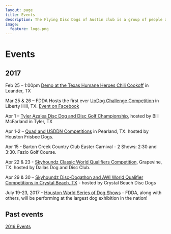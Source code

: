 ```yaml
---
layout: page
title: Events
description: The Flying Disc Dogs of Austin club is a group of people and their dogs who meet to play games with flying discs and who compete in disc dog competitions.
image:
  feature: logo.png
---
```


# Events

## 2017
Feb 25 – 1:00pm [Demo at the Texas Humane Heroes Chili Cookoff](https://www.facebook.com/events/224918037916706/) in Leander, TX

Mar 25 & 26 – FDDA Hosts the first ever [UpDog Challenge Competition](events/UpDog2017) in Liberty Hill, TX. [Event on Facebook](https://www.facebook.com/events/1765936510389282/)

Apr 1 – [Tyler Azalea Disc Dog and Disc Golf Championship](https://www.facebook.com/events/214882752315508/), hosted by Bill McFarland in Tyler, TX

Apr 1-2 – [Quad and USDDN Competitions](https://www.facebook.com/Houston-Frisbee-Dogs-240529523272/) in Pearland, TX. hosted by Houston Frisbee Dogs.

Apr 15 - Barton Creek Country Club Easter Carnival - 2 Shows: 2:30 and 3:30. Fazio Golf Course.

Apr 22 & 23 - [Skyhoundz Classic World Qualifiers Competition](http://dallasdogndisc.com/TexasStateChampionship2017.aspx), Grapevine, TX. hosted by Dallas Dog and Disc Club.

Apr 29 & 30 – [Skyhoundz Disc-Dogathon and AWI World Qualifier Competitions in Crystal Beach, TX](https://www.facebook.com/events/1781332372128544/) - hosted by Crystal Beach Disc Dogs

July 19-23, 2017 - [Houston World Series of Dog Shows](http://houstondogshows.com) - FDDA, along with others, will be performing at the largest dog exhibition in the nation!

## Past events

[2016 Events](https://drive.google.com/file/d/0B8FTfwLVTQ1rUDVUdzUwcHJRTTQ/view?usp=sharing )
